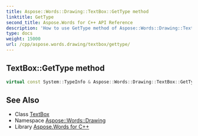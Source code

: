 ```yaml
---
title: Aspose::Words::Drawing::TextBox::GetType method
linktitle: GetType
second_title: Aspose.Words for C++ API Reference
description: 'How to use GetType method of Aspose::Words::Drawing::TextBox class in C++.'
type: docs
weight: 15000
url: /cpp/aspose.words.drawing/textbox/gettype/
---
```

## TextBox::GetType method




```cpp
virtual const System::TypeInfo & Aspose::Words::Drawing::TextBox::GetType() const override
```

## See Also

* Class [TextBox](../)
* Namespace [Aspose::Words::Drawing](../../)
* Library [Aspose.Words for C++](../../../)
